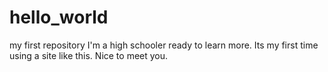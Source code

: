 # hello_world
my first repository
I'm a high schooler ready to learn more. Its my first time using a site like this.
Nice to meet you.
